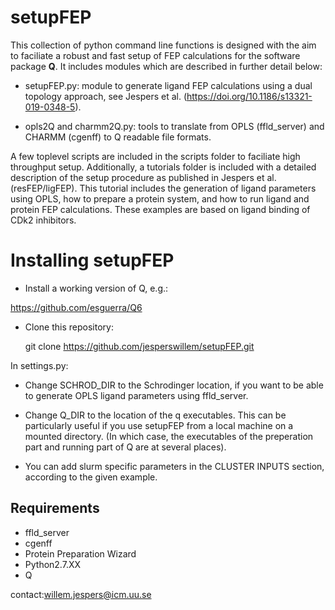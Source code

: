 # setupFEP  

This collection of python command line functions is designed with the
aim to faciliate a robust and fast setup of FEP calculations for the
software package **Q**. It includes modules which are described in further
detail below:  

- setupFEP.py: module to generate ligand FEP calculations using a
dual topology approach, see Jespers et al. 
(https://doi.org/10.1186/s13321-019-0348-5).  

- opls2Q and charmm2Q.py: tools to translate from OPLS (ffld_server) 
and CHARMM (cgenff) to Q readable file formats.  

A few toplevel scripts are included in the scripts folder to faciliate
high throughput setup. Additionally, a tutorials folder is included
with a detailed description of the setup procedure as published in
Jespers et al. (resFEP/ligFEP). This tutorial includes the generation
of ligand parameters using OPLS, how to prepare a protein system, and
how to run ligand and protein FEP calculations. These examples are 
based on ligand binding of CDk2 inhibitors.

# Installing setupFEP  

- Install a working version of Q, e.g.:

https://github.com/esguerra/Q6

- Clone this repository:  

    git clone https://github.com/jesperswillem/setupFEP.git


In settings.py:  

- Change SCHROD_DIR to the Schrodinger location, if you want to be
able to generate OPLS ligand parameters using ffld_server.  

- Change Q_DIR to the location of the q executables. This can be
particularly useful if you use setupFEP from a local machine on
a mounted directory. (In which case, the executables of the preperation
part and running part of Q are at several places).  

- You can add slurm specific parameters in the CLUSTER INPUTS section,
according to the given example.   

## Requirements  
- ffld_server  
- cgenff  
- Protein Preparation Wizard  
- Python2.7.XX  
- Q  

contact:willem.jespers@icm.uu.se

